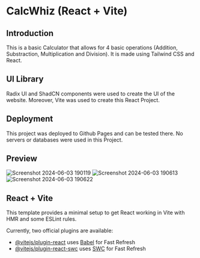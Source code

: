 # CalcWhiz (React + Vite)

## Introduction

This is a basic Calculator that allows for 4 basic operations (Addition, Substraction, Multiplication and Division). It is made using Tailwind CSS and React.

## UI Library

Radix UI and ShadCN components were used to create the UI of the website. Moreover, Vite was used to create this React Project.

## Deployment

This project was deployed to Github Pages and can be tested there. No servers or databases were used in this Project.

## Preview
![Screenshot 2024-06-03 190119](https://github.com/HasanYahya101/CalcWhiz-Vite/assets/118683092/96d6d571-6c63-46ae-bade-c5fdb51d5631)
![Screenshot 2024-06-03 190613](https://github.com/HasanYahya101/CalcWhiz-Vite/assets/118683092/e28dbb0a-7109-4408-b841-b89d6a426bc5)
![Screenshot 2024-06-03 190622](https://github.com/HasanYahya101/CalcWhiz-Vite/assets/118683092/807d9f92-a6ad-4d1b-bf84-b20c593ca598)

## React + Vite

This template provides a minimal setup to get React working in Vite with HMR and some ESLint rules.

Currently, two official plugins are available:

- [@vitejs/plugin-react](https://github.com/vitejs/vite-plugin-react/blob/main/packages/plugin-react/README.md) uses [Babel](https://babeljs.io/) for Fast Refresh
- [@vitejs/plugin-react-swc](https://github.com/vitejs/vite-plugin-react-swc) uses [SWC](https://swc.rs/) for Fast Refresh
